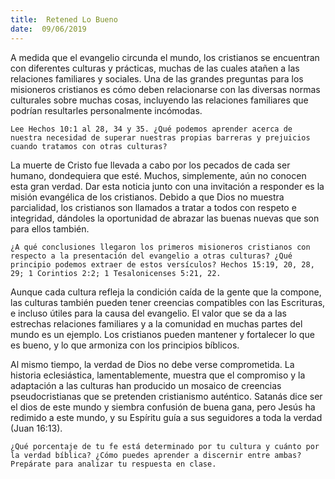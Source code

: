 ```yaml
---
title:  Retened Lo Bueno
date:  09/06/2019
---
```


A medida que el evangelio circunda el mundo, los cristianos se encuentran con diferentes culturas y prácticas, muchas de las cuales atañen a las relaciones familiares y sociales. Una de las grandes preguntas para los misioneros cristianos es cómo deben relacionarse con las diversas normas culturales sobre muchas cosas, incluyendo las relaciones familiares que podrían resultarles personalmente incómodas.

`Lee Hechos 10:1 al 28, 34 y 35. ¿Qué podemos aprender acerca de nuestra necesidad de superar nuestras propias barreras y prejuicios cuando tratamos con otras culturas?`

La muerte de Cristo fue llevada a cabo por los pecados de cada ser humano, dondequiera que esté. Muchos, simplemente, aún no conocen esta gran verdad. Dar esta noticia junto con una invitación a responder es la misión evangélica de los cristianos. Debido a que Dios no muestra parcialidad, los cristianos son llamados a tratar a todos con respeto e integridad, dándoles la oportunidad de abrazar las buenas nuevas que son para ellos también.

`¿A qué conclusiones llegaron los primeros misioneros cristianos con respecto a la presentación del evangelio a otras culturas? ¿Qué principio podemos extraer de estos versículos? Hechos 15:19, 20, 28, 29; 1 Corintios 2:2; 1 Tesalonicenses 5:21, 22.`

Aunque cada cultura refleja la condición caída de la gente que la compone, las culturas también pueden tener creencias compatibles con las Escrituras, e incluso útiles para la causa del evangelio. El valor que se da a las estrechas relaciones familiares y a la comunidad en muchas partes del mundo es un ejemplo. Los cristianos pueden mantener y fortalecer lo que es bueno, y lo que armoniza con los principios bíblicos.

Al mismo tiempo, la verdad de Dios no debe verse comprometida. La historia eclesiástica, lamentablemente, muestra que el compromiso y la adaptación a las culturas han producido un mosaico de creencias pseudocristianas que se pretenden cristianismo auténtico. Satanás dice ser el dios de este mundo y siembra confusión de buena gana, pero Jesús ha redimido a este mundo, y su Espíritu guía a sus seguidores a toda la verdad (Juan 16:13).

`¿Qué porcentaje de tu fe está determinado por tu cultura y cuánto por la verdad bíblica? ¿Cómo puedes aprender a discernir entre ambas? Prepárate para analizar tu respuesta en clase.`